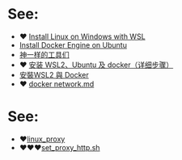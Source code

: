 # See:
- ❤️ [Install Linux on Windows with WSL](https://docs.microsoft.com/en-us/windows/wsl/install)
- [Install Docker Engine on Ubuntu](https://docs.docker.com/engine/install/ubuntu/#installation-methods)
- [神一样的工具们](https://www.v2fly.org/awesome/tools.html#%E5%9C%A8%E7%BA%BF%E5%B7%A5%E5%85%B7)
- ❤️ [安装 WSL2、Ubuntu 及 docker（详细步骤）](https://www.cnblogs.com/tujia/p/13438639.html)
- [安裝WSL2 與 Docker](https://roccqqck.medium.com/%E5%AE%89%E8%A3%9Dwsl2-%E8%88%87-docker-3e6403f0894e)
- ❤️ [docker network.md](https://github.com/AaG7xNnrgbzeyqc5woPS/linux_help/blob/master/docker/docker%20network.md)

# See:
- ❤️[linux_proxy](https://github.com/AaG7xNnrgbzeyqc5woPS/linux_help/tree/master/linux_proxy)
- ❤️❤️❤️[set_proxy_http.sh](https://github.com/AaG7xNnrgbzeyqc5woPS/nixos_config/blob/master/set_proxy_http.sh#L4)
